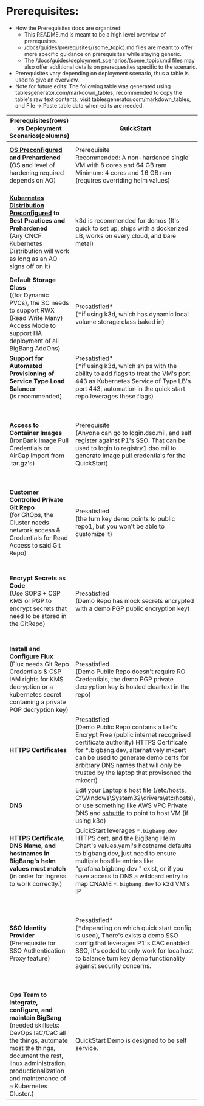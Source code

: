 # Prerequisites:
* How the Prerequisites docs are organized:
  * This README.md is meant to be a high level overview of prerequsites.
  * /docs/guides/prerequsites/(some_topic).md files are meant to offer more specific guidance on prerequisites while staying generic. 
  * The /docs/guides/deployment_scenarios/(some_topic).md files may also offer additional details on prerequesites specific to the scenario. 
* Prerequisites vary depending on deployment scenario, thus a table is used to give an overview.
* Note for future edits: The following table was generated using tablesgenerator.com/markdown_tables, recommended to copy the table's raw text contents, visit tablesgenerator.com/markdown_tables, and File -> Paste table data when edits are needed.

| Prerequisites(rows) vs Deployment Scenarios(columns)                                                                                                                                                                                              | QuickStart                                                                                                                                                                                                                                                                                                   | Internet Connected                                                                                                                                                                                                         | Internet Disconnected                                                                                                                                                                               |
|---------------------------------------------------------------------------------------------------------------------------------------------------------------------------------------------------------------------------------------------------|--------------------------------------------------------------------------------------------------------------------------------------------------------------------------------------------------------------------------------------------------------------------------------------------------------------|----------------------------------------------------------------------------------------------------------------------------------------------------------------------------------------------------------------------------|-----------------------------------------------------------------------------------------------------------------------------------------------------------------------------------------------------|
| **[OS Preconfigured](os_preconfiguration.md) and Prehardened** <br>(OS and level of hardening required depends on AO)                                                                                                                             | Prerequisite <br>Recommended: A non-hardened single VM with 8 cores and 64 GB ram <br>Minimum: 4 cores and 16 GB ram (requires overriding helm values)                                                                                                                                                       | Prerequisite <br>(CSPs usually have marketplaces with pre-hardened VM images)                                                                                                                                              | Prerequisite <br>(configured to AO's risk tolerance / mission needs)                                                                                                                                |
| **[Kubernetes Distribution Preconfigured](kubernetes_preconfiguration.md) to Best Practices and Prehardened** <br>(Any CNCF Kubernetes Distribution will work as long as an AO signs off on it)                                                   | k3d is recommended for demos (It's quick to set up, ships with a dockerized LB, works on every cloud, and bare metal)                                                                                                                                                                                        | Prerequisite <br>(https://repo1.dso.mil/platform-one/distros)                                                                                                                                                              | Prerequisite <br>(users are responsible for airgap image import of container images needed by chosen Kubernetes Distribution)                                                                       |
| **Default Storage Class** <br>((for Dynamic PVCs), the SC needs to support RWX (Read Write Many) Access Mode to support HA deployment of all BigBang AddOns)                                                                                      | Presatisfied* <br>(*if using k3d, which has dynamic local volume storage class baked in)                                                                                                                                                                                                                     | Prerequisite <br>It's recommended that users start with a CSP specific or Kubernetes Distro provided storage class                                                                                                         | Prerequisite <br>[(These docs compare Cloud Agnostic Storage Solutions)](../../k8s-storage/README.md#kubernetes-storage-options)                                            |
| **Support for Automated Provisioning of Service Type Load Balancer** <br>(is recommended)                                                                                                                                                         | Presatisfied* <br>(*if using k3d, which ships with the ability to add flags to treat the VM's port 443 as Kubernetes Service of Type LB's port 443, automation in the quick start repo leverages these flags)                                                                                                | Prerequisite <br>Kubernetes Distributions usually have CSPs specific flags you can pass to the kube-apiserver to support auto provisioning of CSP LBs.                                                                     | Prerequisite <br>[(See docs for guidance on bare metal and no IAM scenarios)](kubernetes_preconfiguration.md#service-of-type-load-balancer)                                                         |
| **Access to Container Images** <br>(IronBank Image Pull Credentials or AirGap import from .tar.gz's)                                                                                                                                              | Prerequisite <br>(Anyone can go to login.dso.mil, and self register against P1's SSO. That can be used to login to registry1.dso.mil to generate image pull credentials for the QuickStart)                                                                                                                  | BigBang customers are recommended to use ask their BB Customer Liaison's for an IronBank Image pull robot account, which lasts 6 months.                                                                                   | Prerequisite <br>(Airgap import of container images, [BigBang Releases](https://repo1.dso.mil/platform-one/big-bang/bigbang/-/releases) includes a .tar.gz of IronBank Images)                      |
| **Customer Controlled Private Git Repo** <br>(for GitOps, the Cluster needs network access & Credentials for Read Access to said Git Repo)                                                                                                        | Presatisfied <br>(the turn key demo points to public repo1, but you won't be able to customize it)                                                                                                                                                                                                           | Prerequisite <br>(or follow Air gap docs)                                                                                                                                                                                  | Prerequisite <br>(Air gap docs assist with provisioning an ssh based git repo)                                                                                                                      |
| **Encrypt Secrets as Code** <br>(Use SOPS + CSP KMS or PGP to encrypt secrets that need to be stored in the GitRepo)                                                                                                                              | Presatisfied <br>(Demo Repo has mock secrets encrypted with a demo PGP public encryption key)                                                                                                                                                                                                                | Prerequisite <br>(CSP KMS and IAM is more secure that gpg key pair)                                                                                                                                                        | Prerequisite <br>(Use CSP KMS if available, PGP works universally, [Flux requires the private PGP key to not have a passphrase](https://toolkit.fluxcd.io/guides/mozilla-sops/#generate-a-gpg-key)) |
| **Install and Configure Flux** <br>(Flux needs Git Repo Credentials & CSP IAM rights for KMS decryption or a kubernetes secret containing a private PGP decryption key)                                                                           | Presatisfied <br>(Demo Public Repo doesn't require RO Credentials, the demo PGP private decryption key is hosted cleartext in the repo)                                                                                                                                                                      | Prerequisite <br>(see BigBang docs, [flux docs](https://toolkit.fluxcd.io/components/source/gitrepositories/#spec-examples) are also a good resource for this)                                                             | Prerequisite <br>(see BigBang docs)                                                                                                                                                                 |
| **HTTPS Certificates**                                                                                                                                                                                                                            | Presatisfied <br>(Demo Public Repo contains a Let's Encrypt Free (public internet recognised certificate authority) HTTPS Certificate for *.bigbang.dev, alternatively mkcert can be used to generate demo certs for arbitrary DNS names that will only be trusted by the laptop that provisoned the mkcert) | Prerequisite <br>(HTTPS cert is provided by consumer)                                                                                                                                                                      | Prerequisite <br>(HTTPS cert is provided by consumer)                                                                                                                                               |
| **DNS**                                                                                                                                                                                                                                           | Edit your Laptop's host file (/etc/hosts, C:\Windows\System32\drivers\etc\hosts), or use something like AWS VPC Private DNS and [sshuttle](https://github.com/sshuttle/sshuttle) to point to host VM (if using k3d)                                                                                          | Prerequisite <br>(point DNS names to Layer 4 CSP LB)                                                                                                                                                                       | Prerequisite <br>(point DNS names to L4 LB)                                                                                                                                                         |
| **HTTPS Certificate, DNS Name, and hostnames in BigBang's helm values must match** <br>(in order for Ingress to work correctly.)                                                                                                                  | QuickStart leverages `*.bigbang.dev` HTTPS cert, and the BigBang Helm Chart's values.yaml's hostname defaults to bigbang.dev, just need to ensure multiple hostfile entries like "grafana.bigbang.dev " exist, or if you have access to DNS a wildcard entry to map CNAME `*.bigbang.dev` to k3d VM's IP     | Prerequisite <br>(update bigbang helm values in git repo so hostnames match HTTPS cert)                                                                                                                                    | Prerequisite <br>(update bigbang helm values in git repo so hostnames match HTTPS cert)                                                                                                             |
| **SSO Identity Provider** <br>(Prerequisite for SSO Authentication Proxy feature)                                                                                                                                                                 | Presatisfied* <br>(*depending on which quick start config is used), There's exists a demo SSO config that leverages P1's CAC enabled SSO, it's coded to only work for localhost to balance turn key demo functionality against security concerns.                                                            | Prerequisite <br>(You don't have to use Keycloak, you can use any OIDC/SAML Identity Provider) ([Customer Deployable Keycloak is a feature coming soon](https://repo1.dso.mil/platform-one/big-bang/bigbang/-/issues/291)) | Prerequisite* <br>(Install your own Keycloak cluster), leverage a pre-existing airgap SSO solution, or configure to not use SSO* if not needed for use case)                                        |
| **Ops Team to integrate, configure, and maintain BigBang** <br>(needed skillsets: DevOps IaC/CaC all the things, automate most the things, document the rest, linux administration, productionalization and maintenance of a Kubernetes Cluster.) | QuickStart Demo is designed to be self service.                                                                                                                                                                                                                                                              | Prerequisite <br>(BigBang Customer Integration Engineers are available to help long term Ops teams.)                                                                                                                       | Prerequisite                                                                                                                                                                                        |
